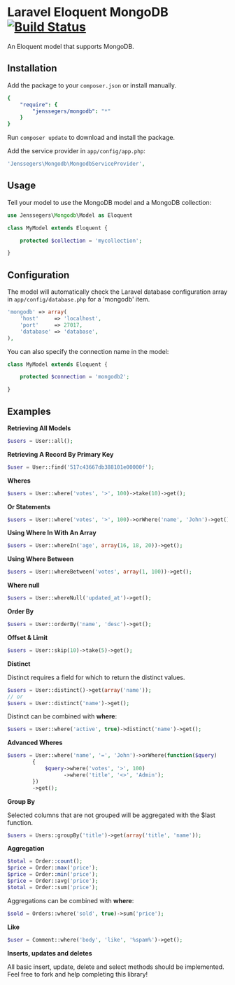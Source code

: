 Laravel Eloquent MongoDB [![Build Status](https://travis-ci.org/jenssegers/Laravel-MongoDB.png?branch=master)](https://travis-ci.org/segersjens/Laravel-MongoDB)
========================

An Eloquent model that supports MongoDB.

Installation
------------

Add the package to your `composer.json` or install manually.

```yaml
{
    "require": {
        "jenssegers/mongodb": "*"
    }
}
```

Run `composer update` to download and install the package.

Add the service provider in `app/config/app.php`:

```php
'Jenssegers\Mongodb\MongodbServiceProvider',
```

Usage
-----

Tell your model to use the MongoDB model and a MongoDB collection:

```php
use Jenssegers\Mongodb\Model as Eloquent

class MyModel extends Eloquent {

    protected $collection = 'mycollection';

}
```

Configuration
-------------

The model will automatically check the Laravel database configuration array in `app/config/database.php` for a 'mongodb' item.

```php
'mongodb' => array(
    'host'     => 'localhost',
    'port'     => 27017,
    'database' => 'database',
),
```

You can also specify the connection name in the model:

```php
class MyModel extends Eloquent {

    protected $connection = 'mongodb2';

}
```

Examples
--------

**Retrieving All Models**

```php
$users = User::all();
```

**Retrieving A Record By Primary Key**

```php
$user = User::find('517c43667db388101e00000f');
```

**Wheres**

```php
$users = User::where('votes', '>', 100)->take(10)->get();
```

**Or Statements**

```php
$users = User::where('votes', '>', 100)->orWhere('name', 'John')->get();
```

**Using Where In With An Array**

```php
$users = User::whereIn('age', array(16, 18, 20))->get();
```

**Using Where Between**

```php
$users = User::whereBetween('votes', array(1, 100))->get();
```

**Where null**

```php
$users = User::whereNull('updated_at')->get();
```

**Order By**

```php
$users = User::orderBy('name', 'desc')->get();
```

**Offset & Limit**

```php
$users = User::skip(10)->take(5)->get();
```

**Distinct**

Distinct requires a field for which to return the distinct values.

```php
$users = User::distinct()->get(array('name'));
// or
$users = User::distinct('name')->get();
```

Distinct can be combined with **where**:

```php
$users = User::where('active', true)->distinct('name')->get();
```

**Advanced Wheres**

```php
$users = User::where('name', '=', 'John')->orWhere(function($query)
        {
            $query->where('votes', '>', 100)
                  ->where('title', '<>', 'Admin');
        })
        ->get();
```

**Group By**

Selected columns that are not grouped will be aggregated with the $last function.

```php
$users = Users::groupBy('title')->get(array('title', 'name'));
```

**Aggregation**

```php
$total = Order::count();
$price = Order::max('price');
$price = Order::min('price');
$price = Order::avg('price');
$total = Order::sum('price');
```

Aggregations can be combined with **where**:

```php
$sold = Orders::where('sold', true)->sum('price');
```

**Like**

```php
$user = Comment::where('body', 'like', '%spam%')->get();
```

**Inserts, updates and deletes**

All basic insert, update, delete and select methods should be implemented. Feel free to fork and help completing this library!
